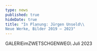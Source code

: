 ```yaml
---
type: news
published: true
hideDate: true
title: "In Planung: Jürgen Unseld\\
Neue Werke, Bilder 2019 – 2023"
---
```


GALERIEimZWETSCHGENWEG\\
Juli 2023